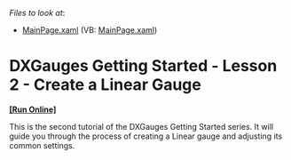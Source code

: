 <!-- default file list -->
*Files to look at*:

* [MainPage.xaml](./CS/LinearGauge_Silverlight/MainPage.xaml) (VB: [MainPage.xaml](./VB/LinearGauge_Silverlight/MainPage.xaml))
<!-- default file list end -->
# DXGauges Getting Started - Lesson 2 - Create a Linear Gauge
<!-- run online -->
**[[Run Online]](https://codecentral.devexpress.com/e3289)**
<!-- run online end -->


<p>This is the second tutorial of the DXGauges Getting Started series. It will guide you through the process of creating a Linear gauge and adjusting its common settings.  </p><br />


<br/>


